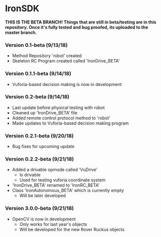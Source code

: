 # IronSDK
**THIS IS THE BETA BRANCH! Things that are still in beta/testing are in this repository. Once it's fully tested and bug proofed, its uploaded to the master branch.**

### Version 0.1-beta (9/13/18)
- Method Repository 'robot' created
- Skeleton RC Program created called 'IronDrive_BETA'

### Version 0.1.1-beta (9/14/18)
- Vuforia-based decision making is now in development

### Version 0.2-beta (9/14/18)
- Last update before physical testing with robot
- Cleaned up 'IronDrive_BETA' file
- Added remote control protocol method to 'robot'
- Made updates to Vuforia-based decision making program

### Version 0.2.1-beta (9/20/18)
- Bug fixes for upcoming update

### Version 0.2.2-beta (9/21/18)
- Added a drivable opmode called 'VuDrive'
  - Is drivable
  - Used for testing vuforia coordinate system
- 'IronDrive_BETA' renamed to 'IronRC_BETA'
- Class 'IronAutonomous_BETA' which is currently empty
  - Will be later developed

### Version 3.0.0-beta (9/21/18)
- OpenCV is now in development
  - Only works for last year's objects
  - Will be developed for the new Rover Ruckus objects
